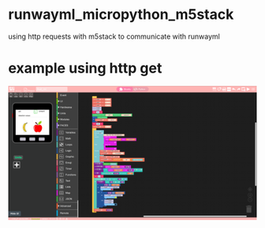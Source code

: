 # runwayml_micropython_m5stack
using http requests with m5stack to communicate with runwayml

# example using http get
![Test Image 4](https://github.com/machinehistories/runwayml_micropython_m5stack/blob/master/Screenshot%20from%202020-02-23%2019-55-19.png)
